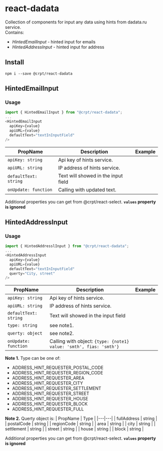 # react-dadata

Collection of components for input any data using hints from dadata.ru service.<br>
Contains:
- _HintedEmailInput_ - hinted input for emails
- _HintedAddressInput_ - hinted input for address

## Install ##
`npm i --save @crpt/react-dadata`

## HintedEmailInput ##
### Usage ###
```javascript
import { HintedEmailInput } from "@crpt/react-dadata"; 
...
<HintedEmailInput
  apiKey={value}
  apiURL={value}
  defaultText="textInInputField"
/>
```

| PropName | Description | Example |
|---|---|---|
| `apiKey: string`  | Api key of hints service. |   |
| `apiURL: string`  | IP address of hints service. |   |
| `defaultText: string`  | Text will showed in the input field |   |
| `onUpdate: function` | Calling with updated text. | |

Additional properties you can get from @crpt/react-select. __`values` property is ignored__


## HintedAddressInput ##
### Usage ###
```javascript
import { HintedAddresslInput } from "@crpt/react-dadata"; 
...
<HintedAddressInput
  apiKey={value}
  apiURL={value}
  defaultText="textInInputField"
  querty="City, street"
/>
```

| PropName | Description | Example |
|---|---|---|
| `apiKey: string`  | Api key of hints service. |   |
| `apiURL: string`  | IP address of hints service. |   |
| `defaultText: string`  | Text will showed in the input field |   |
| `type: string` | see note1. | |
| `querty: object` | see note2. | |
| `onUpdate: function` | Calling with object: `{type: {note1} value: 'smth', fias: 'smth'}` 

__Note 1.__ Type can be one of:
- ADDRESS_HINT_REQUESTER_POSTAL_CODE
- ADDRESS_HINT_REQUESTER_REGION_CODE
- ADDRESS_HINT_REQUESTER_AREA
- ADDRESS_HINT_REQUESTER_CITY
- ADDRESS_HINT_REQUESTER_SETTLEMENT
- ADDRESS_HINT_REQUESTER_STREET
- ADDRESS_HINT_REQUESTER_HOUSE
- ADDRESS_HINT_REQUESTER_BLOCK
- ADDRESS_HINT_REQUESTER_FULL

__Note 2.__ Querty object is:
| PropName | Type |
|---|---|
| fullAddress | string |
| postalCode | string |
| regionCode | string |
| area | string |
| city | string |
| settlement | string |
| street | string |
| house | string |
| block | string |


Additional properties you can get from @crpt/react-select. __`values` property is ignored__